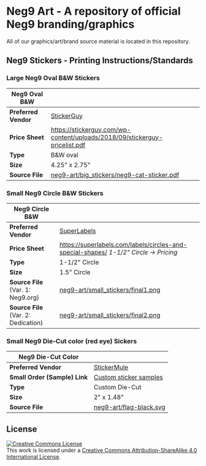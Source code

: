 # Neg9 Art - A repository of official Neg9 branding/graphics

All of our graphics/art/brand source material is located in this repository.

## Neg9 Stickers - Printing Instructions/Standards

### Large Neg9 Oval B&W Stickers

| Neg9 Oval B&W        |                                                                                  |
|----------------------|----------------------------------------------------------------------------------|
| **Preferred Vendor** | [StickerGuy](https://stickerguy.com/)                                            |
| **Price Sheet**      | https://stickerguy.com/wp-content/uploads/2018/09/stickerguy-pricelist.pdf       |
| **Type**             | B&W oval                                                                         |
| **Size**             | 4.25" x 2.75"                                                                    |
| **Source File**      | [neg9-art/big_stickers/neg9-cat-sticker.pdf](/big_stickers/neg9-cat-sticker.pdf) |


### Small Neg9 Circle B&W Stickers

| Neg9 Circle B&W                      |                                                                                       |
|--------------------------------------|---------------------------------------------------------------------------------------|
| **Preferred Vendor**                 | [SuperLabels](https://superlabels.com/labels/circles-and-special-shapes/)             |
| **Price Sheet**                      | https://superlabels.com/labels/circles-and-special-shapes/ _1-1/2" Circle -> Pricing_ |
| **Type**                             | 1-1/2" Circle                                                                         |
| **Size**                             | 1.5" Circle                                                                           |
| **Source File** (Var. 1: Neg9.org)   | [neg9-art/small_stickers/final1.png](/small_stickers/final1.png)                      |
| **Source File** (Var. 2: Dedication) | [neg9-art/small_stickers/final2.png](/small_stickers/final2.png)                      |

### Small Neg9 Die-Cut color (red eye) Sickers

| Neg9 Die-Cut Color            |                                                                                |
|-------------------------------|--------------------------------------------------------------------------------|
| **Preferred Vendor**          | [StickerMule](https://www.stickermule.com/products/die-cut-stickers)           |
| **Small Order (Sample) Link** | [Custom sticker samples](https://www.stickermule.com/products/sticker-samples) |
| **Type**                      | Custom Die-Cut                                                                 |
| **Size**                      | 2" x 1.48"                                                                     |
| **Source File**               | [neg9-art/flag-black.svg](/flag-black.svg)                                     |

## License

<a rel="license" href="http://creativecommons.org/licenses/by-sa/4.0/"><img alt="Creative Commons License" style="border-width:0" src="https://i.creativecommons.org/l/by-sa/4.0/88x31.png" /></a><br />This work is licensed under a <a rel="license" href="http://creativecommons.org/licenses/by-sa/4.0/">Creative Commons Attribution-ShareAlike 4.0 International License</a>.
